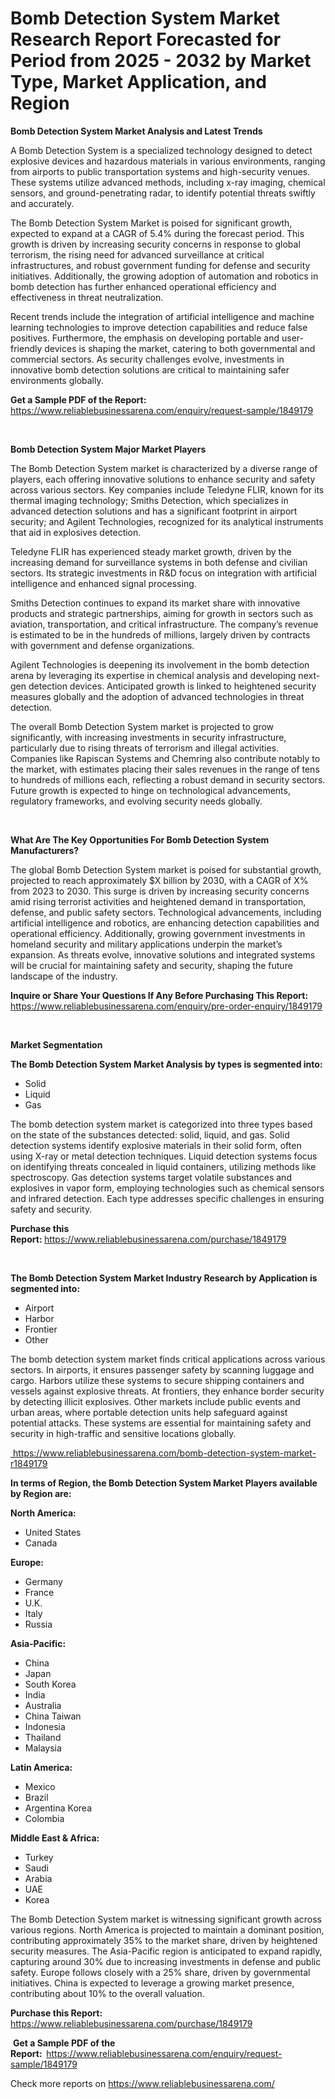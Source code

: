 <p><h1>Bomb Detection System Market Research Report Forecasted for Period from 2025 -  2032 by Market Type, Market Application, and Region</h1></p><p><strong>Bomb Detection System Market Analysis and Latest Trends</strong></p>
<p><p>A Bomb Detection System is a specialized technology designed to detect explosive devices and hazardous materials in various environments, ranging from airports to public transportation systems and high-security venues. These systems utilize advanced methods, including x-ray imaging, chemical sensors, and ground-penetrating radar, to identify potential threats swiftly and accurately.</p><p>The Bomb Detection System Market is poised for significant growth, expected to expand at a CAGR of 5.4% during the forecast period. This growth is driven by increasing security concerns in response to global terrorism, the rising need for advanced surveillance at critical infrastructures, and robust government funding for defense and security initiatives. Additionally, the growing adoption of automation and robotics in bomb detection has further enhanced operational efficiency and effectiveness in threat neutralization.</p><p>Recent trends include the integration of artificial intelligence and machine learning technologies to improve detection capabilities and reduce false positives. Furthermore, the emphasis on developing portable and user-friendly devices is shaping the market, catering to both governmental and commercial sectors. As security challenges evolve, investments in innovative bomb detection solutions are critical to maintaining safer environments globally.</p></p>
<p><strong>Get a Sample PDF of the Report:&nbsp;</strong> <a href="https://www.reliablebusinessarena.com/enquiry/request-sample/1849179?utm_campaign=2942&utm_medium=2&utm_source=Github&utm_content=ia&utm_term=11042025&utm_id=bomb-detection-system">https://www.reliablebusinessarena.com/enquiry/request-sample/1849179</a></p>
<p>&nbsp;</p>
<p><strong>Bomb Detection System Major Market Players</strong></p>
<p><p>The Bomb Detection System market is characterized by a diverse range of players, each offering innovative solutions to enhance security and safety across various sectors. Key companies include Teledyne FLIR, known for its thermal imaging technology; Smiths Detection, which specializes in advanced detection solutions and has a significant footprint in airport security; and Agilent Technologies, recognized for its analytical instruments that aid in explosives detection.</p><p>Teledyne FLIR has experienced steady market growth, driven by the increasing demand for surveillance systems in both defense and civilian sectors. Its strategic investments in R&D focus on integration with artificial intelligence and enhanced signal processing.</p><p>Smiths Detection continues to expand its market share with innovative products and strategic partnerships, aiming for growth in sectors such as aviation, transportation, and critical infrastructure. The company’s revenue is estimated to be in the hundreds of millions, largely driven by contracts with government and defense organizations.</p><p>Agilent Technologies is deepening its involvement in the bomb detection arena by leveraging its expertise in chemical analysis and developing next-gen detection devices. Anticipated growth is linked to heightened security measures globally and the adoption of advanced technologies in threat detection.</p><p>The overall Bomb Detection System market is projected to grow significantly, with increasing investments in security infrastructure, particularly due to rising threats of terrorism and illegal activities. Companies like Rapiscan Systems and Chemring also contribute notably to the market, with estimates placing their sales revenues in the range of tens to hundreds of millions each, reflecting a robust demand in security sectors. Future growth is expected to hinge on technological advancements, regulatory frameworks, and evolving security needs globally.</p></p>
<p>&nbsp;</p>
<p><strong>What Are The Key Opportunities For Bomb Detection System Manufacturers?</strong></p>
<p><p>The global Bomb Detection System market is poised for substantial growth, projected to reach approximately $X billion by 2030, with a CAGR of X% from 2023 to 2030. This surge is driven by increasing security concerns amid rising terrorist activities and heightened demand in transportation, defense, and public safety sectors. Technological advancements, including artificial intelligence and robotics, are enhancing detection capabilities and operational efficiency. Additionally, growing government investments in homeland security and military applications underpin the market’s expansion. As threats evolve, innovative solutions and integrated systems will be crucial for maintaining safety and security, shaping the future landscape of the industry.</p></p>
<p><strong>Inquire or Share Your Questions If Any Before Purchasing This Report:</strong> <a href="https://www.reliablebusinessarena.com/enquiry/pre-order-enquiry/1849179?utm_campaign=2942&utm_medium=2&utm_source=Github&utm_content=ia&utm_term=11042025&utm_id=bomb-detection-system">https://www.reliablebusinessarena.com/enquiry/pre-order-enquiry/1849179</a></p>
<p>&nbsp;</p>
<p><strong>Market Segmentation</strong></p>
<p><strong>The Bomb Detection System Market Analysis by types is segmented into:</strong></p>
<p><ul><li>Solid</li><li>Liquid</li><li>Gas</li></ul></p>
<p><p>The bomb detection system market is categorized into three types based on the state of the substances detected: solid, liquid, and gas. Solid detection systems identify explosive materials in their solid form, often using X-ray or metal detection techniques. Liquid detection systems focus on identifying threats concealed in liquid containers, utilizing methods like spectroscopy. Gas detection systems target volatile substances and explosives in vapor form, employing technologies such as chemical sensors and infrared detection. Each type addresses specific challenges in ensuring safety and security.</p></p>
<p><strong>Purchase this Report:&nbsp;</strong><a href="https://www.reliablebusinessarena.com/purchase/1849179?utm_campaign=2942&utm_medium=2&utm_source=Github&utm_content=ia&utm_term=11042025&utm_id=bomb-detection-system">https://www.reliablebusinessarena.com/purchase/1849179</a></p>
<p>&nbsp;</p>
<p><strong>The Bomb Detection System Market Industry Research by Application is segmented into:</strong></p>
<p><ul><li>Airport</li><li>Harbor</li><li>Frontier</li><li>Other</li></ul></p>
<p><p>The bomb detection system market finds critical applications across various sectors. In airports, it ensures passenger safety by scanning luggage and cargo. Harbors utilize these systems to secure shipping containers and vessels against explosive threats. At frontiers, they enhance border security by detecting illicit explosives. Other markets include public events and urban areas, where portable detection units help safeguard against potential attacks. These systems are essential for maintaining safety and security in high-traffic and sensitive locations globally.</p></p>
<p><a href="https://www.reliablebusinessarena.com/bomb-detection-system-market-r1849179?utm_campaign=2942&utm_medium=2&utm_source=Github&utm_content=ia&utm_term=11042025&utm_id=bomb-detection-system">&nbsp;https://www.reliablebusinessarena.com/bomb-detection-system-market-r1849179</a></p>
<p><strong>In terms of Region, the Bomb Detection System Market Players available by Region are:</strong></p>
<p>
    <p> <strong> North America: </strong>
        <ul>
            <li>United States</li>
            <li>Canada</li>
        </ul>
        </p> 
    <p> <strong> Europe: </strong>
        <ul>
            <li>Germany</li>
            <li>France</li>
            <li>U.K.</li>
            <li>Italy</li>
            <li>Russia</li>
        </ul>
        </p> 
    <p> <strong> Asia-Pacific: </strong>
        <ul>
            <li>China</li>
            <li>Japan</li>
            <li>South Korea</li>
            <li>India</li>
            <li>Australia</li>
            <li>China Taiwan</li>
            <li>Indonesia</li>
            <li>Thailand</li>
            <li>Malaysia</li>
        </ul>
        </p> 
    <p> <strong> Latin America: </strong>
        <ul>
            <li>Mexico</li>
            <li>Brazil</li>
            <li>Argentina Korea</li>
            <li>Colombia</li>
        </ul>
        </p> 
    <p> <strong> Middle East & Africa: </strong>
        <ul>
            <li>Turkey</li>
            <li>Saudi</li>
            <li>Arabia</li>
            <li>UAE</li>
            <li>Korea</li>
        </ul>
    </p>
    </p>
<p><p>The Bomb Detection System market is witnessing significant growth across various regions. North America is projected to maintain a dominant position, contributing approximately 35% to the market share, driven by heightened security measures. The Asia-Pacific region is anticipated to expand rapidly, capturing around 30% due to increasing investments in defense and public safety. Europe follows closely with a 25% share, driven by governmental initiatives. China is expected to leverage a growing market presence, contributing about 10% to the overall valuation.</p></p>
<p><strong>Purchase this Report: </strong><a href="https://www.reliablebusinessarena.com/purchase/1849179?utm_campaign=2942&utm_medium=2&utm_source=Github&utm_content=ia&utm_term=11042025&utm_id=bomb-detection-system">https://www.reliablebusinessarena.com/purchase/1849179</a></p>
<p>&nbsp;<strong>Get a Sample PDF of the Report:&nbsp;&nbsp;</strong><a href="https://www.reliablebusinessarena.com/enquiry/request-sample/1849179?utm_campaign=2942&utm_medium=2&utm_source=Github&utm_content=ia&utm_term=11042025&utm_id=bomb-detection-system">https://www.reliablebusinessarena.com/enquiry/request-sample/1849179</a></p>
<p><strong></strong></p>
<p>Check more reports on <a href="https://www.reliablebusinessarena.com/?utm_campaign=2942&utm_medium=2&utm_source=Github&utm_content=ia&utm_term=11042025&utm_id=bomb-detection-system">https://www.reliablebusinessarena.com/</a></p>